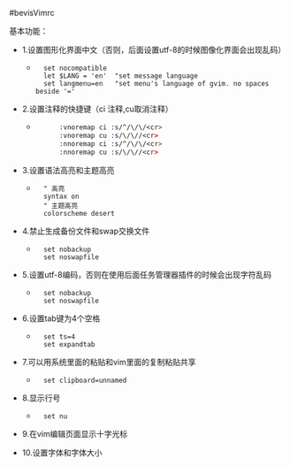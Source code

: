 #bevisVimrc

基本功能：

* 1.设置图形化界面中文（否则，后面设置utf-8的时候图像化界面会出现乱码）

	* ```properties
		set nocompatible
		let $LANG = 'en'  "set message language 
		set langmenu=en   "set menu's language of gvim. no spaces beside '=' 
		```

* 2.设置注释的快捷键（ci 注释,cu取消注释）

	* ```pro
		    :vnoremap ci :s/^/\/\/<cr>
		    :vnoremap cu :s/\/\//<cr>
		    :nnoremap ci :s/^/\/\/<cr>
		    :nnoremap cu :s/\/\//<cr>
		```

* 3.设置语法高亮和主题高亮

	* ```
		" 高亮
		syntax on
		" 主题高亮
		colorscheme desert
		```

* 4.禁止生成备份文件和swap交换文件

	* ```
		set nobackup
		set noswapfile
		```

* 5.设置utf-8编码，否则在使用后面任务管理器插件的时候会出现字符乱码

	* ```
		set nobackup
		set noswapfile
		```

* 6.设置tab键为4个空格

	* ```
		set ts=4
		set expandtab
		```

* 7.可以用系统里面的粘贴和vim里面的复制粘贴共享

	* ```
		set clipboard=unnamed
		```

* 8.显示行号

	* ```
		set nu
		```

		

* 9.在vim编辑页面显示十字光标

* 10.设置字体和字体大小